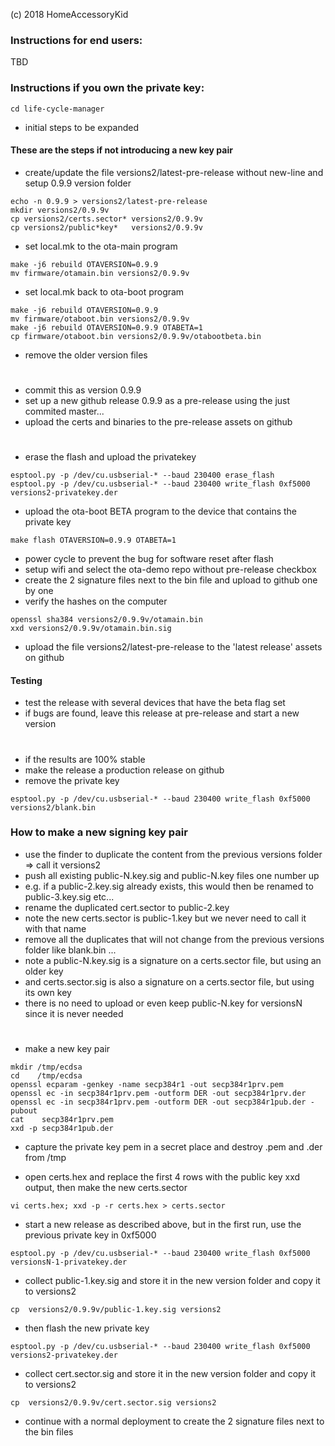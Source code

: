 (c) 2018 HomeAccessoryKid

### Instructions for end users:
TBD

### Instructions if you own the private key:
```
cd life-cycle-manager
```
- initial steps to be expanded

#### These are the steps if not introducing a new key pair
- create/update the file versions2/latest-pre-release without new-line and setup 0.9.9 version folder
```
echo -n 0.9.9 > versions2/latest-pre-release
mkdir versions2/0.9.9v
cp versions2/certs.sector* versions2/0.9.9v
cp versions2/public*key*   versions2/0.9.9v
```
- set local.mk to the ota-main program
```
make -j6 rebuild OTAVERSION=0.9.9
mv firmware/otamain.bin versions2/0.9.9v
```
- set local.mk back to ota-boot program
```
make -j6 rebuild OTAVERSION=0.9.9
mv firmware/otaboot.bin versions2/0.9.9v
make -j6 rebuild OTAVERSION=0.9.9 OTABETA=1
cp firmware/otaboot.bin versions2/0.9.9v/otabootbeta.bin
```
- remove the older version files
#
- commit this as version 0.9.9  
- set up a new github release 0.9.9 as a pre-release using the just commited master...  
- upload the certs and binaries to the pre-release assets on github  
#
- erase the flash and upload the privatekey
```
esptool.py -p /dev/cu.usbserial-* --baud 230400 erase_flash 
esptool.py -p /dev/cu.usbserial-* --baud 230400 write_flash 0xf5000 versions2-privatekey.der
```
- upload the ota-boot BETA program to the device that contains the private key
```
make flash OTAVERSION=0.9.9 OTABETA=1
```
- power cycle to prevent the bug for software reset after flash  
- setup wifi and select the ota-demo repo without pre-release checkbox  
- create the 2 signature files next to the bin file and upload to github one by one  
- verify the hashes on the computer  
```
openssl sha384 versions2/0.9.9v/otamain.bin
xxd versions2/0.9.9v/otamain.bin.sig
```

- upload the file versions2/latest-pre-release to the 'latest release' assets on github

#### Testing

- test the release with several devices that have the beta flag set  
- if bugs are found, leave this release at pre-release and start a new version
#
- if the results are 100% stable  
- make the release a production release on github  
- remove the private key  
```
esptool.py -p /dev/cu.usbserial-* --baud 230400 write_flash 0xf5000 versions2/blank.bin
```


### How to make a new signing key pair

- use the finder to duplicate the content from the previous versions folder => call it versions2  
- push all existing public-N.key.sig and public-N.key files one number up  
- e.g. if a public-2.key.sig already exists, this would then be renamed to public-3.key.sig etc...  
- rename the duplicated cert.sector to public-2.key
- note the new certs.sector is public-1.key but we never need to call it with that name  
- remove all the duplicates that will not change from the previous versions folder like blank.bin ...  
- note a public-N.key.sig is a signature on a certs.sector file, but using an older key  
- and certs.sector.sig is also a signature on a certs.sector file, but using its own key  
- there is no need to upload or even keep public-N.key for versionsN since it is never needed  
#
- make a new key pair
```
mkdir /tmp/ecdsa
cd    /tmp/ecdsa
openssl ecparam -genkey -name secp384r1 -out secp384r1prv.pem
openssl ec -in secp384r1prv.pem -outform DER -out secp384r1prv.der
openssl ec -in secp384r1prv.pem -outform DER -out secp384r1pub.der -pubout
cat    secp384r1prv.pem
xxd -p secp384r1pub.der
```
- capture the private key pem in a secret place and destroy .pem and .der from /tmp

- open certs.hex and replace the first 4 rows with the public key xxd output, then make the new certs.sector
```
vi certs.hex; xxd -p -r certs.hex > certs.sector
```
- start a new release as described above, but in the first run, use the previous private key in 0xf5000
```
esptool.py -p /dev/cu.usbserial-* --baud 230400 write_flash 0xf5000 versionsN-1-privatekey.der
```
- collect public-1.key.sig and store it in the new version folder and copy it to versions2
```
cp  versions2/0.9.9v/public-1.key.sig versions2
```
- then flash the new private key
```
esptool.py -p /dev/cu.usbserial-* --baud 230400 write_flash 0xf5000 versions2-privatekey.der
```
- collect cert.sector.sig and store it in the new version folder and copy it to versions2 
```
cp  versions2/0.9.9v/cert.sector.sig versions2
```
- continue with a normal deployment to create the 2 signature files next to the bin files
